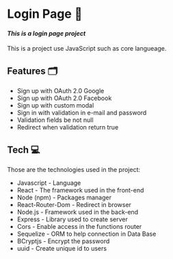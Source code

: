 # Login Page 🎉
#### _This is a login page project_

This is a project use JavaScript such as core langueage.

## Features 🗂️

- Sign up with OAuth 2.0 Google 
- Sign up with OAuth 2.0 Facebook
- Sign up with custom modal
- Sign in with validation in e-mail and password
- Validation fields be not null
- Redirect when validation return true

## Tech 💻

Those are the technologies used in the project:

- Javascript - Language
- React - The framework used in the front-end
- Node (npm) - Packages manager
- React-Router-Dom - Redirect in browser
- Node.js - Framework used in the back-end
- Express - Library used to create server
- Cors - Enable access in the functions router
- Sequelize - ORM to help connection in Data Base
- BCryptjs - Encrypt the password
- uuid - Create unique id to users
